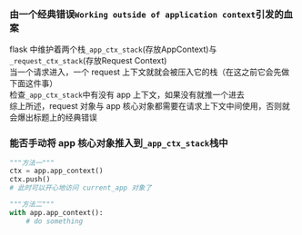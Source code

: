 ### 由一个经典错误`Working outside of application context`引发的血案

flask 中维护着两个栈`_app_ctx_stack`(存放AppContext)与`_request_ctx_stack`(存放Request Context)  
当一个请求进入，一个 request 上下文就就会被压入它的栈（在这之前它会先做下面这件事）  
检查`_app_ctx_stack`中有没有 app 上下文，如果没有就推一个进去  
综上所述，request 对象与 app 核心对象都需要在请求上下文中间使用，否则就会爆出标题上的经典错误  

### 能否手动将 app 核心对象推入到`_app_ctx_stack`栈中

```python
"""方法一"""
ctx = app.app_context()
ctx.push()
# 此时可以开心地访问 current_app 对象了

"""方法二"""
with app.app_context():
    # do something
```